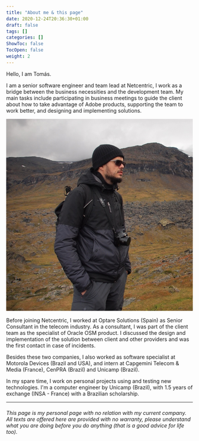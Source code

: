 ```yaml
---
title: "About me & this page"
date: 2020-12-24T20:36:30+01:00
draft: false
tags: []
categories: []
ShowToc: false
TocOpen: false
weight: 2
---
```


Hello, I am Tomás.

I am a senior software engineer and team lead at Netcentric, I work as a bridge between the business necessities and the development team. My main tasks include participating in business meetings to guide the client about how to take advantage of Adobe products, supporting the team to work better, and designing and implementing solutions.

![me at 2016](/images/logo.png)

Before joining Netcentric, I worked at Optare Solutions (Spain) as Senior Consultant in the telecom industry. As a consultant, I was part of the client team as the specialist of Oracle OSM product. I discussed the design and implementation of the solution between client and other providers and was the first contact in case of incidents.

Besides these two companies, I also worked as software specialist at Motorola Devices (Brazil and USA), and intern at Capgemini Telecom & Media (France), CenPRA (Brazil) and Unicamp (Brazil).

In my spare time, I work on personal projects using and testing new technologies. I'm a computer engineer by Unicamp (Brazil), with 1.5 years of exchange (INSA - France) with a Brazilian scholarship.

----

###### This page is my personal page with no relation with my current company. All texts are offered here are provided with no warranty, please understand what you are doing before you do anything (that is a good advice for life too).